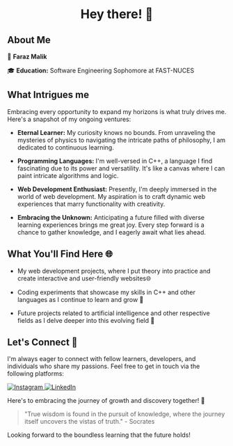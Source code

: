 <h1 align="center">Hey there! 👋</h1>

## About Me

👤 **Faraz Malik**

🎓 **Education:** Software Engineering Sophomore at FAST-NUCES

## What Intrigues me

Embracing every opportunity to expand my horizons is what truly drives me. Here's a snapshot of my ongoing ventures:

- **Eternal Learner:** My curiosity knows no bounds. From unraveling the mysteries of physics to navigating the intricate paths of philosophy, I am dedicated to continuous learning.

- **Programming Languages:** I'm well-versed in C++, a language I find fascinating due to its power and versatility. It's like a canvas where I can paint intricate algorithms and logic.

- **Web Development Enthusiast:** Presently, I'm deeply immersed in the world of web development. My aspiration is to craft dynamic web experiences that marry functionality with creativity.

- **Embracing the Unknown:** Anticipating a future filled with diverse learning experiences brings me great joy. Every step forward is a chance to gather knowledge, and I eagerly await what lies ahead.

## What You'll Find Here 🌐

- My web development projects, where I put theory into practice and create interactive and user-friendly websites🌐

- Coding experiments that showcase my skills in C++ and other languages as I continue to learn and grow 🧠

- Future projects related to artificial intelligence and other respective fields as I delve deeper into this evolving field 🤖

## Let's Connect 🤝

I'm always eager to connect with fellow learners, developers, and individuals who share my passions. Feel free to get in touch via the following platforms:
<p>
  <a href="https://www.instagram.com/farax_malik/">
    <img alt="Instagram" src="https://img.shields.io/badge/Instagram-%40farax__malik-orange">
  </a>
  <a href="https://www.linkedin.com/in/faraz-malik-80b463248">
    <img alt="LinkedIn" src="https://img.shields.io/badge/LinkedIn-Faraz%20Malik-blue">
  </a>
</p>

Here's to embracing the journey of growth and discovery together! 🚀

> "True wisdom is found in the pursuit of knowledge, where the journey itself uncovers the vistas of truth." - Socrates

Looking forward to the boundless learning that the future holds!
